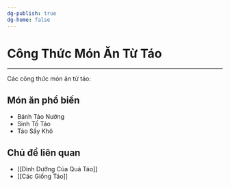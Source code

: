 ```yaml
---
dg-publish: true
dg-home: false
---
```

# Công Thức Món Ăn Từ Táo
---

Các công thức món ăn từ táo:

## Món ăn phổ biến
- Bánh Táo Nướng
- Sinh Tố Táo
- Táo Sấy Khô

## Chủ đề liên quan
- [[Dinh Dưỡng Của Quả Táo]]
- [[Các Giống Táo]]
